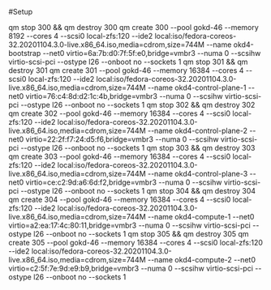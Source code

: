 #Setup

qm stop 300 && qm destroy 300
qm create 300 --pool gokd-46 --memory 8192 --cores 4 --scsi0 local-zfs:120 --ide2 local:iso/fedora-coreos-32.20201104.3.0-live.x86_64.iso,media=cdrom,size=744M --name okd4-bootstrap --net0 virtio=6a:7b:d0:7f:5f:e0,bridge=vmbr3 --numa 0 --scsihw virtio-scsi-pci --ostype l26 --onboot no --sockets 1
qm stop 301 && qm destroy 301
qm create 301 --pool gokd-46 --memory 16384 --cores 4 --scsi0 local-zfs:120 --ide2 local:iso/fedora-coreos-32.20201104.3.0-live.x86_64.iso,media=cdrom,size=744M --name okd4-control-plane-1 --net0 virtio=76:c4:8d:d2:1c:4b,bridge=vmbr3 --numa 0 --scsihw virtio-scsi-pci --ostype l26 --onboot no --sockets 1
qm stop 302 && qm destroy 302
qm create 302 --pool gokd-46 --memory 16384 --cores 4 --scsi0 local-zfs:120 --ide2 local:iso/fedora-coreos-32.20201104.3.0-live.x86_64.iso,media=cdrom,size=744M --name okd4-control-plane-2 --net0 virtio=22:2f:f7:24:d5:f6,bridge=vmbr3 --numa 0 --scsihw virtio-scsi-pci --ostype l26 --onboot no --sockets 1
qm stop 303 && qm destroy 303
qm create 303 --pool gokd-46 --memory 16384 --cores 4 --scsi0 local-zfs:120 --ide2 local:iso/fedora-coreos-32.20201104.3.0-live.x86_64.iso,media=cdrom,size=744M --name okd4-control-plane-3 --net0 virtio=ce:c2:9d:a6:6d:f2,bridge=vmbr3 --numa 0 --scsihw virtio-scsi-pci --ostype l26 --onboot no --sockets 1
qm stop 304 && qm destroy 304
qm create 304 --pool gokd-46 --memory 16384 --cores 4 --scsi0 local-zfs:120 --ide2 local:iso/fedora-coreos-32.20201104.3.0-live.x86_64.iso,media=cdrom,size=744M --name okd4-compute-1 --net0 virtio=a2:ea:17:4c:80:11,bridge=vmbr3 --numa 0 --scsihw virtio-scsi-pci --ostype l26 --onboot no --sockets 1
qm stop 305 && qm destroy 305
qm create 305 --pool gokd-46 --memory 16384 --cores 4 --scsi0 local-zfs:120 --ide2 local:iso/fedora-coreos-32.20201104.3.0-live.x86_64.iso,media=cdrom,size=744M --name okd4-compute-2 --net0 virtio=c2:5f:7e:9d:e9:b9,bridge=vmbr3 --numa 0 --scsihw virtio-scsi-pci --ostype l26 --onboot no --sockets 1

